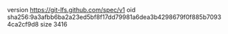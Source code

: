 version https://git-lfs.github.com/spec/v1
oid sha256:9a3afbb6ba2a23ed5bf8f17dd79981a6dea3b4298679f0f885b70934ca2cf9d8
size 3416
